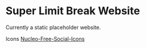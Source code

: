 Super Limit Break Website
=========================

Currently a static placeholder website.



Icons [Nucleo-Free-Social-Icons](https://dribbble.com/shots/2089345-Nucleo-Free-Social-Icons)
